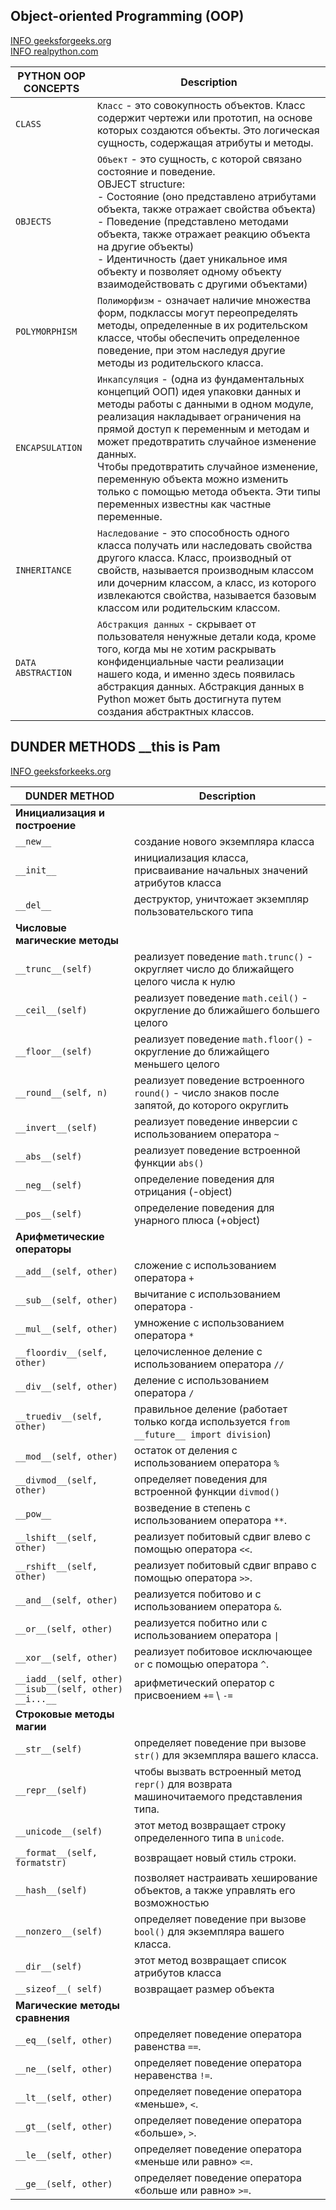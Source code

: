 ## Object-oriented Programming (OOP)

[INFO geeksforgeeks.org](https://www.geeksforgeeks.org/python-oops-concepts/)\
[INFO realpython.com](https://realpython.com/python3-object-oriented-programming/)

| PYTHON OOP CONCEPTS | Description                                                                                                                                                                                                                                                                                                                                                                                                                |
|---------------------|----------------------------------------------------------------------------------------------------------------------------------------------------------------------------------------------------------------------------------------------------------------------------------------------------------------------------------------------------------------------------------------------------------------------------|
| `CLASS`             | `Класс` - это совокупность объектов. Класс содержит чертежи или прототип, на основе которых создаются объекты. Это логическая сущность, содержащая атрибуты и методы.                                                                                                                                                                                                                                                      |
| `OBJECTS`           | `Объект` - это сущность, с которой связано состояние и поведение. <br/>OBJECT structure: <br/>- Состояние (оно представлено атрибутами объекта, также отражает свойства объекта) <br/>- Поведение (представлено методами объекта, также отражает реакцию объекта на другие объекты) <br/>- Идентичность (дает уникальное имя объекту и позволяет одному объекту взаимодействовать с другими объектами)                     |
| `POLYMORPHISM`      | `Полиморфизм` - означает наличие множества форм, подклассы могут переопределять методы, определенные в их родительском классе, чтобы обеспечить определенное поведение, при этом наследуя другие методы из родительского класса.                                                                                                                                                                                           |
| `ENCAPSULATION`     | `Инкапсуляция` - (одна из фундаментальных концепций OOП) идея упаковки данных и методы работы с данными в одном модуле, реализация накладывает ограничения на прямой доступ к переменным и методам и может предотвратить случайное изменение данных. <br/>Чтобы предотвратить случайное изменение, переменную объекта можно изменить только с помощью метода объекта. Эти типы переменных известны как частные переменные. |
| `INHERITANCE`       | `Наследование` - это способность одного класса получать или наследовать свойства другого класса. Класс, производный от свойств, называется производным классом или дочерним классом, а класс, из которого извлекаются свойства, называется базовым классом или родительским классом.                                                                                                                                       |
| `DATA ABSTRACTION`  | `Абстракция данных` - скрывает от пользователя ненужные детали кода, кроме того, когда мы не хотим раскрывать конфиденциальные части реализации нашего кода, и именно здесь появилась абстракция данных. Абстракция данных в Python может быть достигнута путем создания абстрактных классов.                                                                                                                              |

## DUNDER METHODS __this is Pam

[INFO geeksforkeeks.org](https://www.geeksforgeeks.org/dunder-magic-methods-python/)

| DUNDER METHOD                                                          | Description                                                                                   |
|------------------------------------------------------------------------|-----------------------------------------------------------------------------------------------|
| **Инициализация и построение**                                         |
| `__new__`                                                              | создание нового экземпляра класса                                                             |
| `__init__`                                                             | инициализация класса, присваивание начальных значений атрибутов класса                        |
| `__del__`                                                              | деструктор, уничтожает экземпляр пользовательского типа                                       |
| **Числовые магические методы**                                         |                                                                                               |
| `__trunc__(self)`                                                      | реализует поведение `math.trunc()` - округляет число до ближайщего целого числа к нулю        |
| `__ceil__(self)`                                                       | реализует поведение `math.ceil()` - округление до ближайшего большего целого                  |
| `__floor__(self)`                                                      | реализует поведение `math.floor()` - округление до ближайщего меньшего целого                 |
| `__round__(self, n)`                                                   | реализует поведение встроенного `round()` - число знаков после запятой, до которого округлить |
| `__invert__(self)`                                                     | реализует поведение инверсии с использованием оператора `~`                                   |
| `__abs__(self)`                                                        | реализует поведение встроенной функции `abs()`                                                |
| `__neg__(self)`                                                        | определение поведения для отрицания (-object)                                                 |
| `__pos__(self)`                                                        | определение поведения для унарного плюса (+object)                                            |
| **Арифметические операторы**                                           |                                                                                               |
| `__add__(self, other)`                                                 | сложение с использованием оператора `+`                                                       |
| `__sub__(self, other)`                                                 | вычитание с использованием оператора `-`                                                      |
| `__mul__(self, other)`                                                 | умножение с использованием оператора `*`                                                      |
| `__floordiv__(self, other)`                                            | целочисленное деление с использованием оператора `//`                                         |
| `__div__(self, other)`                                                 | деление с использованием оператора `/`                                                        |
| `__truediv__(self, other)`                                             | правильное деление (работает только когда используется `from __future__ import division`)     |
| `__mod__(self, other)`                                                 | остаток от деления с использованием оператора `%`                                             |
| `__divmod__(self, other)`                                              | определяет поведения для встроенной функции `divmod()`                                        |
| `__pow__`                                                              | возведение в степень с использованием оператора `**`.                                         |
| `__lshift__(self, other)`                                              | реализует побитовый сдвиг влево с помощью оператора `<<`.                                     |
| `__rshift__(self, other)`                                              | реализует побитовый сдвиг вправо с помощью оператора `>>`.                                    |
| `__and__(self, other)`                                                 | реализуется побитово и с использованием оператора `&`.                                        |
| `__or__(self, other)`                                                  | реализуется побитно или с использованием оператора `\|`                                       |
| `__xor__(self, other)`                                                 | реализует побитовое исключающее `or` с помощью оператора `^`.                                 |
| `__iadd__(self, other)` <br/> `__isub__(self, other)` <br/> `__i...__` | арифметический оператор с присвоением `+=` \ `-=`                                             |
| **Строковые методы магии**                                             |                                                                                               |
| `__str__(self)`                                                        | определяет поведение при вызове `str()` для экземпляра вашего класса.                         |
| `__repr__(self)`                                                       | чтобы вызвать встроенный метод `repr()` для возврата машиночитаемого представления типа.      |
| `__unicode__(self)`                                                    | этот метод возвращает строку определенного типа в `unicode`.                                  |
| `__format__(self, formatstr)`                                          | возвращает новый стиль строки.                                                                |
| `__hash__(self)`                                                       | позволяет настраивать хеширование объектов, а также управлять его возможностью                |
| `__nonzero__(self)`                                                    | определяет поведение при вызове `bool()` для экземпляра вашего класса.                        |
| `__dir__(self)`                                                        | этот метод возвращает список атрибутов класса                                                 |
| `__sizeof__( self)`                                                    | возвращает размер объекта                                                                     |
| **Магические методы сравнения**                                        |                                                                                               |
| `__eq__(self, other)`                                                  | определяет поведение оператора равенства `==`.                                                |
| `__ne__(self, other)`                                                  | определяет поведение оператора неравенства `!=`.                                              |
| `__lt__(self, other)`                                                  | определяет поведение оператора «меньше», `<`.                                                 |
| `__gt__(self, other)`                                                  | определяет поведение оператора «больше», `>`.                                                 |
| `__le__(self, other)`                                                  | определяет поведение оператора «меньше или равно» `<=`.                                       |
| `__ge__(self, other)`                                                  | определяет поведение оператора «больше или равно» `>=`.                                       |



